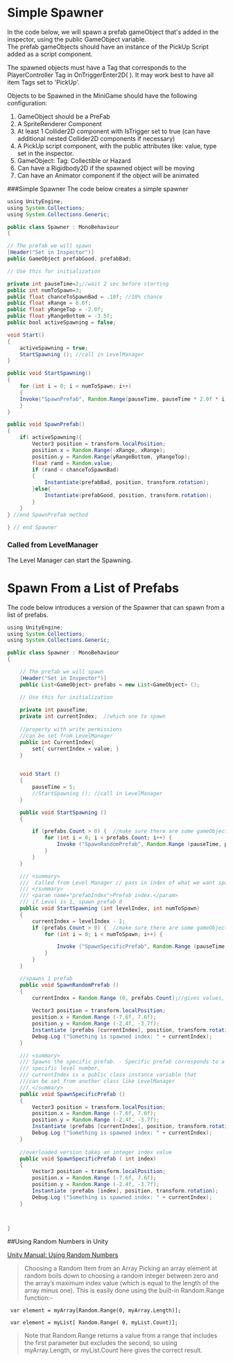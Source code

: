 # Simple Spawner

In the code below, we will spawn a prefab gameObject that's added in the inspector, using the public GameObject variable.  
The prefab gameObjects should have an instance of the PickUp Script added as a script component.


The spawned objects must have a Tag that corresponds to the PlayerController Tag in OnTriggerEnter2D\( \).  It may work best to have all item Tags set to 'PickUp'.

Objects to be Spawned in the MiniGame should have the following configuration:

1. GameObject should be a PreFab
2. A SpriteRenderer Component
3. At least 1 Collider2D component with IsTrigger set to true \(can have additional nested Collider2D components if necessary\)
4. A PickUp script component, with the public attributes like: value, type set in the inspector.
5. GameObject: Tag:  Collectible or Hazard
6. Can have a Rigidbody2D if the spawned object will be moving
7. Can have an Animator component if the object will be animated

###Simple Spawner
The code below creates a simple spawner

```java
using UnityEngine;
using System.Collections;
using System.Collections.Generic;

public class Spawner : MonoBehaviour
{

// The prefab we will spawn
[Header("Set in Inspector")]
public GameObject prefabGood, prefabBad;

// Use this for initialization

private int pauseTime=2;//wait 2 sec before starting
public int numToSpawn=3;
public float chanceToSpawnBad = .10f; //10% chance
public float xRange = 8.0f;
public float yRangeTop = -2.0f;
public float yRangeBottom = -3.5f;
public bool activeSpawning = false;

void Start()
{
	activeSpawning = true;
	StartSpawning (); //call in LevelManager
}

public void StartSpawning()
{
	for (int i = 0; i < numToSpawn; i++)
	{
	Invoke("SpawnPrefab", Random.Range(pauseTime, pauseTime * 2.0f * i)); //more delay for each value of i in the for-loop
	}
}

public void SpawnPrefab()
{
	if( activeSpawning){
		Vector3 position = transform.localPosition;
		position.x = Random.Range(-xRange, xRange);
		position.y = Random.Range(yRangeBottom, yRangeTop);
		float rand = Random.value;
		if (rand < chanceToSpawnBad)
		{
			Instantiate(prefabBad, position, transform.rotation);
		}else{
			Instantiate(prefabGood, position, transform.rotation);
		}
	}
} //end SpawnPrefab method

} // end Spawner
```


### Called from LevelManager

The Level Manager can start the Spawning.

# Spawn From a List of Prefabs

The code below introduces a version of the Spawner that can spawn from a list of prefabs.  



```java
using UnityEngine;
using System.Collections;
using System.Collections.Generic;

public class Spawner : MonoBehaviour
{

	// The prefab we will spawn
	[Header("Set in Inspector")]
	public List<GameObject> prefabs = new List<GameObject> ();

	// Use this for initialization
	
	private int pauseTime;
	private int currentIndex;  //which one to spawn
 
 	//property with write permissions
 	//can be set from LevelManager
 	public int CurrentIndex{
 		set{ currentIndex = value; }
 	}
 	

	void Start ()
	{
		pauseTime = 5;
		//StartSpawning (); //call in LevelManager
	}

	public void StartSpawning ()
	{ 

		if (prefabs.Count > 0) {  //make sure there are some gameObjects to spawn
			for (int i = 0; i < prefabs.Count; i++) {
				Invoke ("SpawnRandomPrefab", Random.Range (pauseTime, pauseTime * 2.0f)); 
			}
		}
	}

	/// <summary>
	///  Called from Level Manager // pass in index of what we want spawned, how many we want to spawn
	/// </summary>
	/// <param name="prefabIndex">Prefab index.</param>
	/// if Level is 1, spawn prefab 0
	public void StartSpawning (int levelIndex, int numToSpawn)
	{ 
		currentIndex = levelIndex - 1;
		if (prefabs.Count > 0) {  //make sure there are some gameObjects to spawn
			for (int i = 0; i < numToSpawn; i++) {

				Invoke ("SpawnSpecificPrefab", Random.Range (pauseTime, pauseTime * i)); //delay 
			}
		}
	}

	//spawns 1 prefab
	public void SpawnRandomPrefab ()
	{
		currentIndex = Random.Range (0, prefabs.Count);//gives values, 0, 1,...up to prefabs.Count-1
		
		Vector3 position = transform.localPosition;
		position.x = Random.Range (-7.6f, 7.6f);
		position.y = Random.Range (-2.4f, -3.7f);
		Instantiate (prefabs [currentIndex], position, transform.rotation);
		Debug.Log ("Something is spawned index: " + currentIndex);
	}

	/// <summary>
	/// Spawns the specific prefab. - Specific prefab corresponds to a 
	/// specific level number.
	/// currentIndex is a public class instance variable that 
	///can be set from another class like LevelManager
	/// </summary>
	public void SpawnSpecificPrefab ()
	{
		Vector3 position = transform.localPosition;
		position.x = Random.Range (-7.6f, 7.6f);
		position.y = Random.Range (-2.4f, -3.7f);
		Instantiate (prefabs [currentIndex], position, transform.rotation);
		Debug.Log ("Something is spawned index: " + currentIndex);
	}
	
	//overloaded version takes an integer index value
	public void SpawnSpecificPrefab ( int index)
	{
		Vector3 position = transform.localPosition;
		position.x = Random.Range (-7.6f, 7.6f);
		position.y = Random.Range (-2.4f, -3.7f);
		Instantiate (prefabs [index], position, transform.rotation);
		Debug.Log ("Something is spawned index: " + currentIndex);
	}



}

```

##Using Random Numbers in Unity

[Unity Manual: Using Random Numbers](https://docs.unity3d.com/Manual/RandomNumbers.html) 

>Choosing a Random Item from an Array
Picking an array element at random boils down to choosing a random integer between zero and the array’s maximum index value (which is equal to the length of the array minus one). This is easily done using the built-in Random.Range function:-



```
 var element = myArray[Random.Range(0, myArray.Length)];
 
 var element = myList[ Random.Range( 0, myList.Count)];
```



>Note that Random.Range returns a value from a range that includes the first parameter but excludes the second, so using myArray.Length, or myList.Count here gives the correct result.

